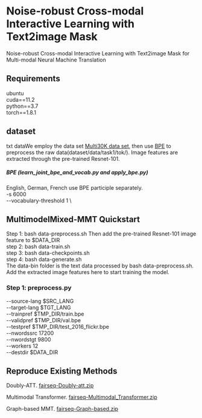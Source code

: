 # Noise-robust Cross-modal Interactive Learning with Text2image Mask
 Noise-robust Cross-modal Interactive Learning with Text2image Mask for Multi-modal Neural Machine Translation
## Requirements
ubuntu  
cuda==11.2  
python==3.7  
torch==1.8.1  
## dataset
txt dataWe employ the data set [Multi30K data set](http://www.statmt.org/wmt18/multimodal-task.html), then use [BPE](https://github.com/rsennrich/subword-nmt) to preprocess the raw data(dataset/data/task1/tok/). Image features are extracted through the pre-trained Resnet-101.  
##### BPE (learn_joint_bpe_and_vocab.py and apply_bpe.py)
English, German, French use BPE participle separately.   
-s 6000 \
--vocabulary-threshold 1 \
## MultimodelMixed-MMT Quickstart
Step 1: bash data-preprocess.sh  Then add the pre-trained Resnet-101 image feature to $DATA_DIR   
step 2: bash data-train.sh  
step 3: bash data-checkpoints.sh  
step 4: bash data-generate.sh  
The data-bin folder is the text data processed by bash data-preprocess.sh. Add the extracted image features here to start training the model.  
### Step 1: preprocess.py  
  --source-lang $SRC_LANG \
  --target-lang $TGT_LANG \
  --trainpref $TMP_DIR/train.bpe \
  --validpref $TMP_DIR/val.bpe \
  --testpref $TMP_DIR/test_2016_flickr.bpe \
  --nwordssrc 17200 \
  --nwordstgt 9800 \
  --workers 12 \
  --destdir $DATA_DIR   


## Reproduce Existing Methods  
Doubly-ATT. 
[fairseq-Doubly-att.zip](https://github.com/nlp-mmt/Noise-robust-Text2image-Mask/files/8716580/fairseq-Doubly-att.zip)

Multimodal Transformer. 
[fairseq-Multimodal_Transformer.zip](https://github.com/nlp-mmt/Noise-robust-Text2image-Mask/files/8716584/fairseq-Multimodal_Transformer.zip)

Graph-based MMT. 
[fairseq-Graph-based.zip](https://github.com/nlp-mmt/Noise-robust-Text2image-Mask/files/8716585/fairseq-Graph-based.zip)


